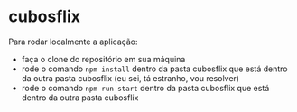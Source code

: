 # cubosflix
 Para rodar localmente a aplicação: 

   - faça o clone do repositório em sua máquina
   - rode o comando `npm install` dentro da pasta cubosflix que está dentro da outra pasta cubosflix (eu sei, tá estranho, vou resolver)
   - rode o comando `npm run start` dentro da pasta cubosflix que está dentro da outra pasta cubosflix 
